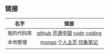 ## 链接 ##

| 名字 | 链接  |
|----|:---:|
| 我的代码库  | [github](https://liuxuezhan@github.com/liuxuezhan/skynet.git)  [开源中国](https://liuxuezhan@github.com/liuxuezhan/skynet.git)  [csdn](https://liuxuezhan@github.com/liuxuezhan/skynet.git)  [coding](https://liuxuezhan@github.com/liuxuezhan/skynet.git)  |
| 本地管理 |  [mongo](http://192.168.1.100/rockmongo/index.php?action=admin.index)  [个人主页](http://192.168.1.100/wordpress/wp-admin/update-core.php) [印象笔记](https://app.yinxiang.com/Home.action#n=c22c8e69-b47d-47b9-9cc1-30850cf5b9b4&ses=4&sh=2&sds=5&)   | 
|  |   | 
